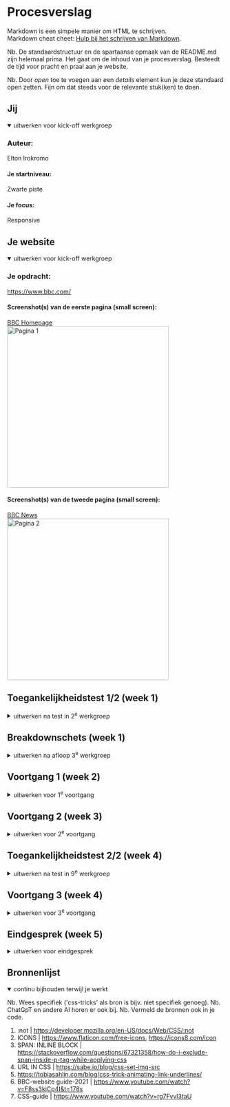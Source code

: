 # Procesverslag
Markdown is een simpele manier om HTML te schrijven.  
Markdown cheat cheet: [Hulp bij het schrijven van Markdown](https://github.com/adam-p/markdown-here/wiki/Markdown-Cheatsheet).

Nb. De standaardstructuur en de spartaanse opmaak van de README.md zijn helemaal prima. Het gaat om de inhoud van je procesverslag. Besteedt de tijd voor pracht en praal aan je website.

Nb. Door *open* toe te voegen aan een *details* element kun je deze standaard open zetten. Fijn om dat steeds voor de relevante stuk(ken) te doen.





## Jij

<details open>
  <summary>uitwerken voor kick-off werkgroep</summary>

  ### Auteur:
  Elton Irokromo

  #### Je startniveau:
  Zwarte piste 
  
  #### Je focus:
  Responsive
 
</details>





## Je website

<details open>
  <summary>uitwerken voor kick-off werkgroep</summary>

  ### Je opdracht:
  https://www.bbc.com/

  #### Screenshot(s) van de eerste pagina (small screen): 
  <a href="https://www.bbc.com/">BBC Homepage</a><br>
  <img src="readme-images/BBC-homepage.png" width="375px" alt="Pagina 1">

  #### Screenshot(s) van de tweede pagina (small screen):
  <a href="https://www.bbc.com/news">BBC News</a><br>
  <img src="readme-images/BBC-news.png" width="375px" alt="Pagina 2">
 
</details>



## Toegankelijkheidstest 1/2 (week 1)

<details>
  <summary>uitwerken na test in 2<sup>e</sup> werkgroep</summary>

  ### Bevindingen
  Lijst met je bevindingen die in de test naar voren kwamen:<br>
  - Validator heeft 117 berichten waarvan 7 errors. 1 error is een img die geen alt heeft.
  - Heeft skip links naar de content en accessibility page.
  - lang attribute=en
  - focus state ziet uit als de regular focus state. geen speciale kleur bij toegevoegd.
  - High contrast wordt gesupport
  - images hebben een goed beschreven alt
  - headers zijn linkjes


  Cheatsheet screenreader <br>
  <img src="readme-images/screenreader-cheatsheet.png" width="375px" alt="Screenreader cheatsheet">
  

</details>



## Breakdownschets (week 1)

<details>
  <summary>uitwerken na afloop 3<sup>e</sup> werkgroep</summary>

  ### de hele pagina: 
  <img src="readme-images/BBC-html.png" width="375px" alt="breakdown van de hele pagina">

</details>





## Voortgang 1 (week 2)

<details>
  <summary>uitwerken voor 1<sup>e</sup> voortgang</summary>

  ### Stand van zaken
  hier dit ging goed & dit was lastig (neem ook screenshots op van delen van je website en code).
  <img src="readme-images/voortgang.png" width="375px" alt="breakdown van de hele pagina">


  ### Agenda voor meeting
  samen met je groepje opstellen

  | student 1      | student 2          | student 3    | student 4        |
  | ---            | ---                | ---          | ---              |
  | Waar kan ik het| Hoe gebruik je     | Hoe stel je  | Hoe werkt display|
  | beste beginnen | secties en         | de font in?  | flex nou?        |
  | met css'en?    | articles?          | ...          | ...              |


  ### Verslag van meeting
  hier na afloop snel de uitkomsten van de meeting vastleggen

  - Studentassistent vroeg wat ik uitdagend vond aan de website. Hierdoor ben ik van mening dat de beste keus is om een ander website te kiezen om na te maken.
  - na een section/ article hoort er altijd een h1/h2/h3 enzovoort als eerst bij. anders wordt het aangeraden om een div te gebruiken.
  - nog een punt
  - ...

</details>





## Voortgang 2 (week 3)

<details>
  <summary>uitwerken voor 2<sup>e</sup> voortgang</summary>

  ### Stand van zaken
  hier dit ging goed & dit was lastig (neem ook screenshots op van delen van je website en code)<br>
  Ik heb de keuze gemaakt om de BBC website na te maken omdat hier meer uitdaging zit waaronder de nav vooral.
  Tot nu toe heb ik alleen de navigatie kunnen afmaken, maar dit was opzicht het moeilijkste van de website.<br><br>
  <img src="readme-images/BBC-nav2.png" width="375px" alt="navigatie"> |<br><br>
  <img src="readme-images/BBC-nav3.png" width="375px" alt="navigatie"> |<br><br>
  <img src="readme-images/BBC-nav.png" width="375px" alt="navigatie">
 
  ### Agenda voor meeting
  samen met je groepje opstellen

  | student 1      | student 2          | student 3    | student 4        |
  | ---            | ---                | ---          | ---              |
  | Hoe kan je     | Hoe werkt een      | Hoe gebruik  | en dan ik dat    |
  | binnen een sub | hamburger menu?    | je before en | dit wil ik zeker |
  | pagina een     | ...                | after?       | ...              |
  | scroll bij 
  | toevoegen?


  ### Verslag van meeting
  hier na afloop snel de uitkomsten van de meeting vastleggen

  - Met translate kan je gemakkelijk een menu laten verschijnen en verdwijnen.
  - ::before en ::after zijn elementen die content opslaan maar ook decoratief gebruikt kunnen worden.
  - Om alleen het element te selecteren dat alleen na de parent voorkomt, kan je gebruik maken van >. | header > nav
  - https://codepen.io/shooft/pen/dywdGqY - before en after
  - responsive menu: https://codepen.io/shooft/pen/KKbQVNy

</details>





## Toegankelijkheidstest 2/2 (week 4)

<details>
  <summary>uitwerken na test in 9<sup>e</sup> werkgroep</summary>

  ### Bevindingen
  Lijst met je bevindingen die in de test naar voren kwamen (geef ook aan wat er verbeterd is):<br>
  - Validator heeft 7 errors waarvan allemaal images zonder alts zijn.
  - lang attribute = en.
  - geen skip links naar content en accessibility page.
  - viewport zoom is not disabled.
  - high contrast wordt gesupport.
  
  - Screenreader leest de headers niet op.
  - Headers horen linkjes te zijn.
  - De content wordt in listjes uitgesproken door de screenreader


  verbeterd:
  - De headers in een a gezet.
  - gebruik gemaakt van divs inplaats van listjes.
  - Alle images een alt gegeven.



  
</details>





## Voortgang 3 (week 4)

<details>
  <summary>uitwerken voor 3<sup>e</sup> voortgang</summary>

  ### Stand van zaken
  hier dit ging goed & dit was lastig (neem ook screenshots op van delen van je website en code)<br>
  Ik heb tot nu toe de eerste pagina responsive kunnen krijgen. Alles ging tot nu toe goed. het is vooral begrijpen en zelf testen.<br>
  <img src="readme-images/BBC-Homepage-600px.png" width="375px" alt="navigatie"> --------
  <img src="readme-images/BBC-Homepage-600px-boven.png" width="375px" alt="navigatie"> |  
  <img src="readme-images/BBC-Homepage-1000px.png" width="375px" alt="navigatie">  |  
  <img src="readme-images/BBC-Homepage-1280px-boven.png" width="375px" alt="navigatie">


  ### Agenda voor meeting
  samen met je groepje opstellen

  | student 1      | student 2          | student 3    | student 4        |
  | ---            | ---                | ---          | ---              |
  | Hoe kan je     | Hoe werkt een      | Hoe gebruik  | en dan ik dat    |
  | binnen een sub | hamburger menu?    | je before en | dit wil ik zeker |
  | pagina een     | ...                | after?       | ...              |
  | scroll bij 
  | toevoegen?

  ### Verslag van meeting
  hier na afloop snel de uitkomsten van de meeting vastleggen

  - https://codepen.io/shooft/pen/dywdGqY - before en after
  - responsive menu: https://codepen.io/shooft/pen/KKbQVNy
  - nog een punt
  - ...

</details>





## Eindgesprek (week 5)

<details>
  <summary>uitwerken voor eindgesprek</summary>

  ### Je uitkomst - karakteristiek screenshots:
  <img src="readme-images/BBC-home-eindproduct.png" width="375px" alt="uitkomst opdracht 1"><br><br>
  <img src="readme-images/BBC-News-eindproduct.png" width="375px" alt="uitkomst opdracht 1">


  ### Dit ging goed/Heb ik geleerd: 
  Korte omschrijving met plaatjes
  - Alles ging tot nu toe goed, ik heb gewerkt met grid/ flex, media queries, after & before, hover en nog veel meer. 
  - Ik voel me nu een css pro. Ook de selectors ging goed.


  ### Dit was lastig/Is niet gelukt:
  Ik had te weinig tijd om nog alle kleuren te veranderen. 
  - Omdat ik de pagina van desktop naar mobiel heb ontwikkeld, heeft dit nogal invloed gehad op de rest van de pagina, maar desondanks heb ik het wel kunnen fixen.
  - Er staan veel media queries die eigenlijk niet hoeven. Veel elementen met dezelfde attributes.
  - Met de kennis die ik nu heb kon ik de pagina's coderen met iets minder code.


  ### Laatste opdracht
  Problem:<br>
  <img src="readme-images/Problem.png" width="375px" alt="Problem"><br><br>
  Solved:<br>
  <img src="readme-images/Solved.png" width="375px" alt="Solved">
</details>





## Bronnenlijst

<details open>
  <summary>continu bijhouden terwijl je werkt</summary>

  Nb. Wees specifiek ('css-tricks' als bron is bijv. niet specifiek genoeg). 
  Nb. ChatGpT en andere AI horen er ook bij.
  Nb. Vermeld de bronnen ook in je code.

  1. :not | https://developer.mozilla.org/en-US/docs/Web/CSS/:not 
  2. ICONS | https://www.flaticon.com/free-icons, https://icons8.com/icon
  3. SPAN: INLINE BLOCK | https://stackoverflow.com/questions/67321358/how-do-i-exclude-span-inside-p-tag-while-applying-css
  4. URL IN CSS | https://sabe.io/blog/css-set-img-src
  5. https://tobiasahlin.com/blog/css-trick-animating-link-underlines/
  6. BBC-website guide-2021 | https://www.youtube.com/watch?v=F8ss3kjCp4I&t=178s
  7. CSS-guide | https://www.youtube.com/watch?v=rg7Fvvl3taU

</details>
